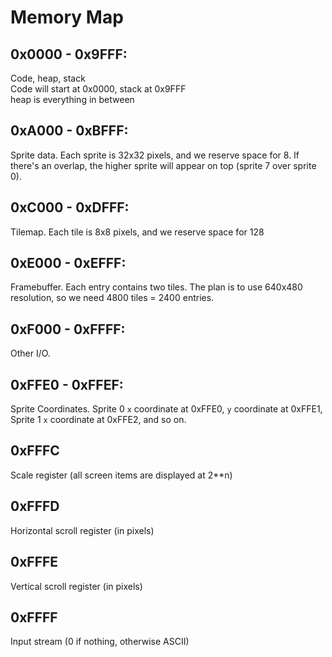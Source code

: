 # Memory Map

## 0x0000 - 0x9FFF:  
Code, heap, stack  
Code will start at 0x0000, stack at 0x9FFF  
heap is everything in between

## 0xA000 - 0xBFFF:  
Sprite data. Each sprite is 32x32 pixels, and we reserve space for 8.
If there's an overlap, the higher sprite will appear on top (sprite 7 over sprite 0).

## 0xC000 - 0xDFFF:  
Tilemap. Each tile is 8x8 pixels, and we reserve space for 128

## 0xE000 - 0xEFFF:
Framebuffer. Each entry contains two tiles. The plan is to use 640x480 resolution, so we need 4800 tiles = 2400 entries.

## 0xF000 - 0xFFFF:  
Other I/O.

## 0xFFE0 - 0xFFEF:
Sprite Coordinates.
Sprite 0 `x` coordinate at 0xFFE0, `y` coordinate at 0xFFE1,  
Sprite 1 `x` coordinate at 0xFFE2, and so on.

## 0xFFFC
Scale register (all screen items are displayed at 2\*\*n)

## 0xFFFD
Horizontal scroll register (in pixels)

## 0xFFFE
Vertical scroll register (in pixels)

## 0xFFFF
Input stream (0 if nothing, otherwise ASCII)
